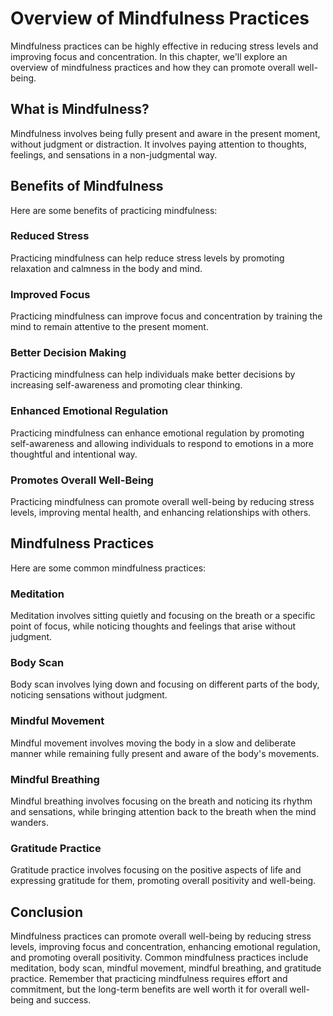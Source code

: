 Overview of Mindfulness Practices
=========================================================================================================

Mindfulness practices can be highly effective in reducing stress levels and improving focus and concentration. In this chapter, we'll explore an overview of mindfulness practices and how they can promote overall well-being.

What is Mindfulness?
--------------------

Mindfulness involves being fully present and aware in the present moment, without judgment or distraction. It involves paying attention to thoughts, feelings, and sensations in a non-judgmental way.

Benefits of Mindfulness
-----------------------

Here are some benefits of practicing mindfulness:

### Reduced Stress

Practicing mindfulness can help reduce stress levels by promoting relaxation and calmness in the body and mind.

### Improved Focus

Practicing mindfulness can improve focus and concentration by training the mind to remain attentive to the present moment.

### Better Decision Making

Practicing mindfulness can help individuals make better decisions by increasing self-awareness and promoting clear thinking.

### Enhanced Emotional Regulation

Practicing mindfulness can enhance emotional regulation by promoting self-awareness and allowing individuals to respond to emotions in a more thoughtful and intentional way.

### Promotes Overall Well-Being

Practicing mindfulness can promote overall well-being by reducing stress levels, improving mental health, and enhancing relationships with others.

Mindfulness Practices
---------------------

Here are some common mindfulness practices:

### Meditation

Meditation involves sitting quietly and focusing on the breath or a specific point of focus, while noticing thoughts and feelings that arise without judgment.

### Body Scan

Body scan involves lying down and focusing on different parts of the body, noticing sensations without judgment.

### Mindful Movement

Mindful movement involves moving the body in a slow and deliberate manner while remaining fully present and aware of the body's movements.

### Mindful Breathing

Mindful breathing involves focusing on the breath and noticing its rhythm and sensations, while bringing attention back to the breath when the mind wanders.

### Gratitude Practice

Gratitude practice involves focusing on the positive aspects of life and expressing gratitude for them, promoting overall positivity and well-being.

Conclusion
----------

Mindfulness practices can promote overall well-being by reducing stress levels, improving focus and concentration, enhancing emotional regulation, and promoting overall positivity. Common mindfulness practices include meditation, body scan, mindful movement, mindful breathing, and gratitude practice. Remember that practicing mindfulness requires effort and commitment, but the long-term benefits are well worth it for overall well-being and success.
